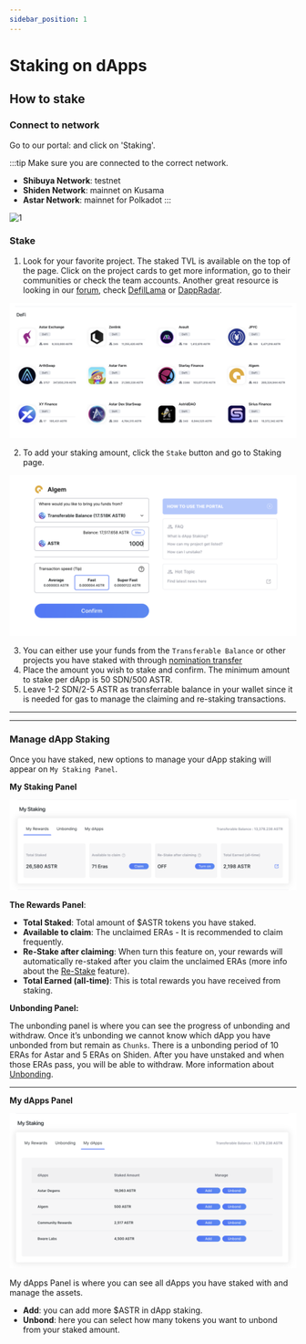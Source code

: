 ```yaml
---
sidebar_position: 1
---
```


# Staking on dApps

## How to stake

### Connect to network

Go to our portal:  and click on 'Staking'.

:::tip
Make sure you are connected to the correct network.
- **Shibuya Network**: testnet
- **Shiden Network**: mainnet on Kusama
- **Astar Network**: mainnet for Polkadot
:::

<div style={{textAlign: 'center'}}>

![1](img/1.png)
</div>


### Stake


1. Look for your favorite project. The staked TVL is available on the top of the page. Click on the project cards to get more information, go to their communities or check the team accounts. Another great resource is looking in our [forum](https://forum.astar.network/), check [DefilLama](https://defillama.com/) or [DappRadar](https://dappradar.com/).


<div style={{textAlign: 'center'}}>

![18_projects](img/18_projects.png)
</div>

2. To add your staking amount, click the `Stake` button and go to Staking page.

<div style={{textAlign: 'center'}}>

![19_Staking](img/19_Staking.png)
</div>

3. You can either use your funds from the `Transferable Balance` or other projects you have staked with through [nomination transfer](nomination-transfer)
4. Place the amount you wish to stake and confirm. The minimum amount to stake per dApp is 50 SDN/500 ASTR.
5. Leave 1-2 SDN/2-5 ASTR as transferrable balance in your wallet since it is needed for gas to manage the claiming and re-staking transactions. 

---
---

### Manage dApp Staking

Once you have staked, new options to manage your dApp staking will appear on `My Staking Panel`.

**My Staking Panel**
<div style={{textAlign: 'center'}}>

![14_Myrewards](img/14_Myrewards.png)
</div>

**The Rewards Panel**: 
- **Total Staked**: Total amount of $ASTR tokens you have staked.
- **Available to claim**: The unclaimed ERAs - It is recommended to claim frequently.
- **Re-Stake after claiming**: When turn this feature on, your rewards will automatically re-staked after you claim the unclaimed ERAs (more info about the [Re-Stake](compound-rewards) feature).
- **Total Earned (all-time)**: This is total rewards you have received from staking.  

**Unbonding Panel:**

The unbonding panel is where you can see the progress of unbonding and withdraw. Once it’s unbonding we cannot know which dApp you have unbonded from but remain as `Chunks`. There is a unbonding period of 10 ERAs for Astar and 5 ERAs on Shiden. After you have unstaked and when those ERAs pass, you will be able to withdraw. More information about [Unbonding](unbonding).

----

**My dApps Panel**
<div style={{textAlign: 'center'}}>

![16_MydApps](img/16_MydApps.png)
</div>

My dApps Panel is where you can see all dApps you have staked with and manage the assets.
- **Add**: you can add more $ASTR in dApp staking.
- **Unbond**: here you can select how many tokens you want to unbond from your staked amount.

